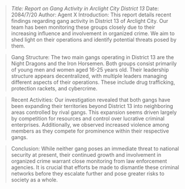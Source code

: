 >*Title: Report on Gang Activity in Arclight City District 13*
>Date: 2084/7/20
>Author: Agent X
>Introduction:
This report details recent findings regarding gang activity in District 13 of Arclight City. Our team has been monitoring these groups closely due to their increasing influence and involvement in organized crime. We aim to shed light on their operations and identify potential threats posed by them.

>Gang Structure:
The two main gangs operating in District 13 are the Night Dragons and the Iron Horsemen. Both groups consist primarily of young men and women aged 16-25 years old. Their leadership structure appears decentralized, with multiple leaders managing different aspects of their operations. These include drug trafficking, protection rackets, and cybercrime.

>Recent Activities:
Our investigation revealed that both gangs have been expanding their territories beyond District 13 into neighboring areas controlled by rival gangs. This expansion seems driven largely by competition for resources and control over lucrative criminal enterprises. Additionally, we observed increased violence among members as they compete for prominence within their respective gangs.

>Conclusion:
While neither gang poses an immediate threat to national security at present, their continued growth and involvement in organized crime warrant close monitoring from law enforcement agencies. It is crucial that efforts be made to dismantle these criminal networks before they escalate further and pose greater risks to society as a whole.